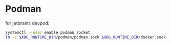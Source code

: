 # Podman

for jetbrains devpod:
```sh
systemctl --user enable podman socket 
ln -s $XDG_RUNTIME_DIR/podman/podman.sock $XDG_RUNTIME_DIR/docker.sock
```
